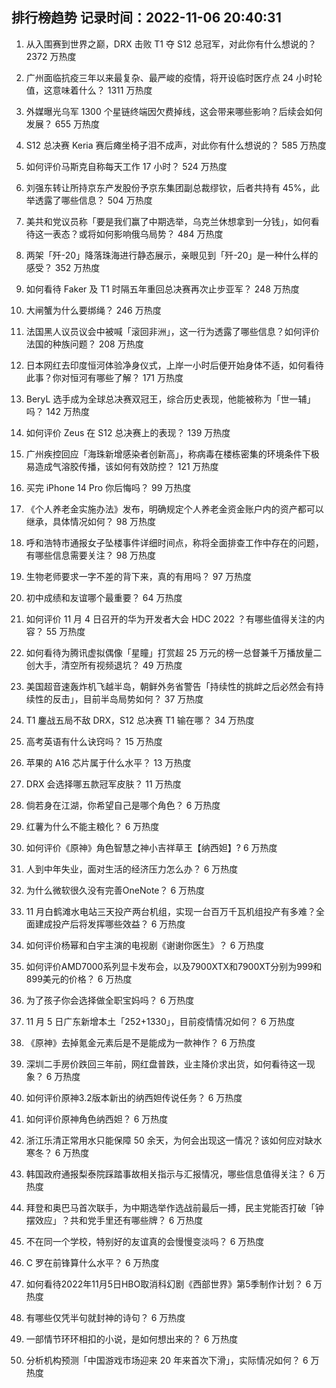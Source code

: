 
## 排行榜趋势 记录时间：2022-11-06 20:40:31
  
  1. 从入围赛到世界之巅，DRX 击败 T1 夺 S12 总冠军，对此你有什么想说的？ 2372 万热度
    
  2. 广州面临抗疫三年以来最复杂、最严峻的疫情，将开设临时医疗点 24 小时轮值，这意味着什么？ 1311 万热度
    
  3. 外媒曝光乌军 1300 个星链终端因欠费掉线，这会带来哪些影响？后续会如何发展？ 655 万热度
    
  4. S12 总决赛 Keria 赛后瘫坐椅子泪不成声，对此你有什么想说的？ 585 万热度
    
  5. 如何评价马斯克自称每天工作 17 小时？ 524 万热度
    
  6. 刘强东转让所持京东产发股份予京东集团副总裁缪钦，后者共持有 45%，此举透露了哪些信息？ 504 万热度
    
  7. 美共和党议员称「要是我们赢了中期选举，乌克兰休想拿到一分钱」，如何看待这一表态？或将如何影响俄乌局势？ 484 万热度
    
  8. 两架「歼-20」降落珠海进行静态展示，亲眼见到「歼-20」是一种什么样的感受？ 352 万热度
    
  9. 如何看待 Faker 及 T1 时隔五年重回总决赛再次止步亚军？ 248 万热度
    
  10. 大闸蟹为什么要绑绳？ 246 万热度
    
  11. 法国黑人议员议会中被喊「滚回非洲」，这一行为透露了哪些信息？如何评价法国的种族问题？ 208 万热度
    
  12. 日本网红去印度恒河体验净身仪式，上岸一小时后便开始身体不适，如何看待此事？你对恒河有哪些了解？ 171 万热度
    
  13. BeryL 选手成为全球总决赛双冠王，综合历史表现，他能被称为「世一辅」吗？ 142 万热度
    
  14. 如何评价 Zeus 在 S12 总决赛上的表现？ 139 万热度
    
  15. 广州疾控回应「海珠新增感染者创新高」，称病毒在楼栋密集的环境条件下极易造成气溶胶传播，该如何有效防控？ 121 万热度
    
  16. 买完 iPhone 14 Pro 你后悔吗？ 99 万热度
    
  17. 《个人养老金实施办法》发布，明确规定个人养老金资金账户内的资产都可以继承，具体情况如何？ 98 万热度
    
  18. 呼和浩特市通报女子坠楼事件详细时间点，称将全面排查工作中存在的问题，有哪些信息需要关注？ 98 万热度
    
  19. 生物老师要求一字不差的背下来，真的有用吗？ 97 万热度
    
  20. 初中成绩和友谊哪个最重要？ 64 万热度
    
  21. 如何评价 11 月 4 日召开的华为开发者大会 HDC 2022 ？有哪些值得关注的内容？ 55 万热度
    
  22. 如何看待为腾讯虚拟偶像「星瞳」打赏超 25 万元的榜一总督兼千万播放量二创大手，清空所有视频退坑？ 49 万热度
    
  23. 美国超音速轰炸机飞越半岛，朝鲜外务省警告「持续性的挑衅之后必然会有持续性的反击」，目前半岛局势如何？ 37 万热度
    
  24. T1 鏖战五局不敌 DRX，S12 总决赛 T1 输在哪？ 34 万热度
    
  25. 高考英语有什么诀窍吗？ 15 万热度
    
  26. 苹果的 A16 芯片属于什么水平？ 13 万热度
    
  27. DRX 会选择哪五款冠军皮肤？ 11 万热度
    
  28. 倘若身在江湖，你希望自己是哪个角色？ 6 万热度
    
  29. 红薯为什么不能主粮化？ 6 万热度
    
  30. 如何评价《原神》角色智慧之神小吉祥草王【纳西妲】? 6 万热度
    
  31. 人到中年失业，面对生活的经济压力怎么办？ 6 万热度
    
  32. 为什么微软很久没有完善OneNote？ 6 万热度
    
  33. 11 月白鹤滩水电站三天投产两台机组，实现一台百万千瓦机组投产有多难？全面建成投产后将发挥哪些效益？ 6 万热度
    
  34. 如何评价杨幂和白宇主演的电视剧《谢谢你医生》？ 6 万热度
    
  35. 如何评价AMD7000系列显卡发布会，以及7900XTX和7900XT分别为999和899美元的价格？ 6 万热度
    
  36. 为了孩子你会选择做全职宝妈吗？ 6 万热度
    
  37. 11 月 5 日广东新增本土「252+1330」，目前疫情情况如何？ 6 万热度
    
  38. 《原神》去掉氪金元素后是不是能成为一款神作？ 6 万热度
    
  39. 深圳二手房价跌回三年前，网红盘普跌，业主降价求出货，如何看待这一现象？ 6 万热度
    
  40. 如何评价原神3.2版本新出的纳西妲传说任务？ 6 万热度
    
  41. 如何评价原神角色纳西妲？ 6 万热度
    
  42. 浙江乐清正常用水只能保障 50 余天，为何会出现这一情况？该如何应对缺水寒冬？ 6 万热度
    
  43. 韩国政府通报梨泰院踩踏事故相关指示与汇报情况，哪些信息值得关注？ 6 万热度
    
  44. 拜登和奥巴马首次联手，为中期选举作选战前最后一搏，民主党能否打破「钟摆效应」？共和党手里还有哪些牌？ 6 万热度
    
  45. 不在同一个学校，特别好的友谊真的会慢慢变淡吗？ 6 万热度
    
  46. C 罗在前锋算什么水平？ 6 万热度
    
  47. 如何看待2022年11月5日HBO取消科幻剧《西部世界》第5季制作计划？ 6 万热度
    
  48. 有哪些仅凭半句就封神的诗句？ 6 万热度
    
  49. 一部情节环环相扣的小说，是如何想出来的？ 6 万热度
    
  50. 分析机构预测「中国游戏市场迎来 20 年来首次下滑」，实际情况如何？ 6 万热度
    